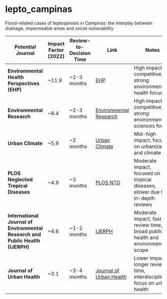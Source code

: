 # lepto_campinas

Flood-related cases of leptospirosis in Campinas: the interplay between drainage, impermeable areas and social vulnerability

| **Potential Journal**                                          | **Impact Factor (2022)** | **Review-to-Decision Time** | **Link**                                               | **Notes**                                                                 |
|-----------------------------------------------------------|--------------------------|-----------------------------|--------------------------------------------------------|---------------------------------------------------------------------------|
| **Environmental Health Perspectives (EHP)**               | ~11.9                    | ~2-3 months                 | [EHP](https://ehp.niehs.nih.gov)                        | High impact, competitive, strong environmental health focus               |
| **Environmental Research**                                | ~8.4                     | ~2-3 months                 | [Environmental Research](https://www.journals.elsevier.com/environmental-research) | High impact, competitive, strong environmental sciences focus             |
| **Urban Climate**                                         | ~5.9                     | ~2 months                   | [Urban Climate](https://www.journals.elsevier.com/urban-climate)  | Mid-high impact, focus on urbanization and climate                        |
| **PLOS Neglected Tropical Diseases**                      | ~4.9                     | ~3 months                   | [PLOS NTD](https://ntds.plos.org)                        | Moderate impact, focused on tropical diseases, slower due to in-depth reviews |
| **International Journal of Environmental Research and Public Health (IJERPH)** | ~4.6                     | ~1-2 months                 | [IJERPH](https://www.mdpi.com/journal/ijerph)            | Moderate impact, fast review time, broad public health and environmental scope |
| **Journal of Urban Health**                               | ~3.1                     | ~3-4 months                 | [Journal of Urban Health](https://link.springer.com/journal/11524) | Lower impact, longer review time, interdisciplinary focus on urban health |

